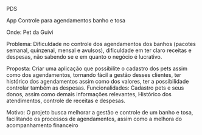 PDS

App Controle para agendamentos banho e tosa

Onde: Pet da Guivi

Problema: Dificuldade no controle dos agendamentos dos banhos (pacotes semanal, quinzenal, mensal e avulsos), dificuldade em ter claro receitas e despesas, não sabendo se e em quanto o negócio é lucrativo.

Proposta: Criar uma aplicação que possibilite o cadastro dos pets assim como dos agendamentos, tornando fácil a gestão desses clientes, ter histórico dos agendamentos assim como dos valores, ter a possibilidade controlar também as despesas.
Funcionalidades: Cadastro pets e seus donos, assim como demais informações relevantes, Histórico dos atendimentos, controle de receitas e despesas. 

Motivo: O projeto busca melhorar a gestão e controle de um banho e tosa, facilitando os processos de agendamentos, assim como a melhora do acompanhamento financeiro
